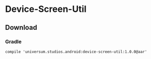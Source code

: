 Device-Screen-Util
===============

## Download ##

### Gradle ###

    compile 'universum.studios.android:device-screen-util:1.0.0@aar'
